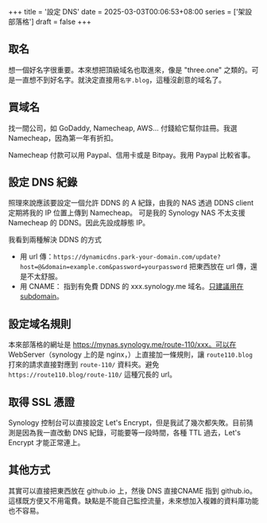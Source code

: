 +++
title = '設定 DNS'
date = 2025-03-03T00:06:53+08:00
series = ['架設部落格']
draft = false
+++

## 取名
想一個好名字很重要。本來想把頂級域名也取進來，像是 "three.one" 之類的。可是一直想不到好名字。就決定直接用`名字.blog`，這種沒創意的域名了。

## 買域名
找一間公司，如 GoDaddy, Namecheap, AWS... 付錢給它幫你註冊。我選 Namecheap，因為第一年有折扣。

Namecheap 付款可以用 Paypal、信用卡或是 Bitpay。我用 Paypal 比較省事。

## 設定 DNS 紀錄
照理來說應該要設定一個允許 DDNS 的 A 紀錄，由我的 NAS 透過 DDNS client 定期將我的 IP 位置上傳到 Namecheap。
可是我的 Synology NAS 不太支援 Namecheap 的 DDNS。因此先設成靜態 IP。

我看到兩種解決 DDNS 的方式
- 用 url 傳：`https://dynamicdns.park-your-domain.com/update?host=@&domain=example.com&password=yourpassword` 把東西放在 url 傳，還是不太舒服。
- 用 CNAME： 指到有免費 DDNS 的 xxx.synology.me 域名。[只建議用在 subdomain](https://www.namecheap.com/support/knowledgebase/article.aspx/9646/2237/how-to-create-a-cname-record-for-your-domain/)。

## 設定域名規則
本來部落格的網址是 https://mynas.synology.me/route-110/xxx。可以在 WebServer（synology 上的是 nginx，）上直接加一條規則，讓 `route110.blog` 打來的請求直接對應到 `route-110/` 資料夾。避免 `https://route110.blog/route-110/` 這種冗長的 url。

## 取得 SSL 憑證
Synology 控制台可以直接設定 Let's Encrypt，但是我試了幾次都失敗。目前猜測是因為我一直改動 DNS 紀錄，可能要等一段時間，各種 TTL 過去，Let's Encrypt 才能正常連上。

## 其他方式
其實可以直接把東西放在 github.io 上，然後 DNS 直接CNAME 指到 github.io。這樣既方便又不用電費。缺點是不能自己監控流量，未來想加入複雜的資料庫功能也不容易。
